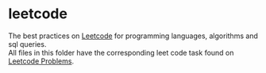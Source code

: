 # leetcode
The best practices on [Leetcode](https://leetcode.com/) for programming languages, algorithms and sql queries.<br />
All files in this folder have the corresponding leet code task found on [Leetcode Problems](https://leetcode.com/problemset/all/).
